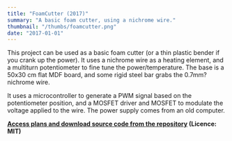 ```yaml
---
title: "FoamCutter (2017)"
summary: "A basic foam cutter, using a nichrome wire."
thumbnail: "/thumbs/foamcutter.png"
date: "2017-01-01"
---
```


This project can be used as a basic foam cutter (or a thin plastic bender if you crank up the power). It uses a nichrome wire as a heating element, and a multiturn potentiometer to fine tune the power/temperature. The base is a 50x30 cm flat MDF board, and some rigid steel bar grabs the 0.7mm? nichrome wire.

It uses a microcontroller to generate a PWM signal based on the potentiometer position, and a MOSFET driver and MOSFET to modulate the voltage applied to the wire. The power supply comes from an old computer.

**[Access plans and download source code from the repository](https://github.com/gzalo/foamcutter) (Licence: MIT)**

